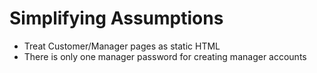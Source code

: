 # Simplifying Assumptions
- Treat Customer/Manager pages as static HTML
- There is only one manager password for creating manager accounts
